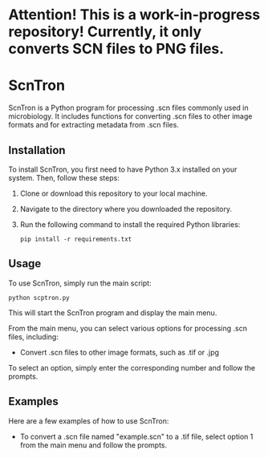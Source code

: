 
# Attention! This is a work-in-progress repository! Currently, it only converts SCN files to PNG files.

# ScnTron

ScnTron is a Python program for processing .scn files commonly used in microbiology. It includes functions for converting .scn files to other image formats and for extracting metadata from .scn files.

## Installation

To install ScnTron, you first need to have Python 3.x installed on your system. Then, follow these steps:

1. Clone or download this repository to your local machine.

2. Navigate to the directory where you downloaded the repository.

3. Run the following command to install the required Python libraries:

   ```
   pip install -r requirements.txt
   ```

## Usage

To use ScnTron, simply run the main script:

```
python scptron.py
```

This will start the ScnTron program and display the main menu.

From the main menu, you can select various options for processing .scn files, including:

- Convert .scn files to other image formats, such as .tif or .jpg

To select an option, simply enter the corresponding number and follow the prompts.

## Examples

Here are a few examples of how to use ScnTron:

- To convert a .scn file named "example.scn" to a .tif file, select option 1 from the main menu and follow the prompts.

